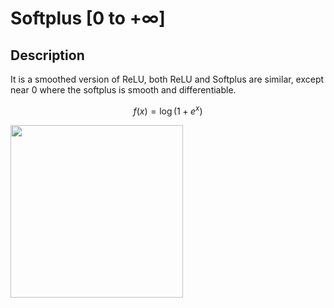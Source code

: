 # Softplus [$0$ to $+\infty$]

## Description

It is a smoothed version of ReLU, both ReLU and Softplus are similar, except near 0 where the softplus is smooth and differentiable.

$$
f(x) = \log(1 + e^x)
$$

<img src="image1.png" style="width:2.87378in" />
